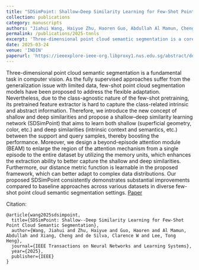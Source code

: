 ```yaml
---
title: "SDSimPoint: Shallow–Deep Similarity Learning for Few-Shot Point Cloud Semantic Segmentation"
collection: publications
category: manuscripts
authors: "Jiahui Wang, Haiyue Zhu, Haoren Guo, Abdullah Al Mamun, Cheng Xiang, Clarence W de Silva, Tong Heng Lee"
permalink: /publications/2025-tnnls
excerpt: 'Three-dimensional point cloud semantic segmentation is a core task in computer vision. While few-shot methods address limited-data scenarios better than fully supervised approaches, they often struggle to capture class-specific features due to class-agnostic pretraining. To overcome this, we propose SDSimPoint, a shallow–deep similarity learning network that models both shallow (e.g., geometry, color) and deep (e.g., context, semantics) similarities between support and query samples. We further introduce BEAM (Beyond-Episode Attention Module), which expands attention beyond a single episode using memory units, enhancing similarity modeling. Additionally, our learnable distance metric adapts to complex data distributions. SDSimPoint consistently outperforms baselines across multiple datasets in few-shot point cloud segmentation.'
date: 2025-03-24
venue: 'INDIN'
paperurl: 'https://ieeexplore-ieee-org.libproxy1.nus.edu.sg/abstract/document/9976119'
---
```


Three-dimensional point cloud semantic segmentation is a fundamental task in computer vision. As the fully supervised approaches suffer from the generalization issue with limited data, few-shot point cloud segmentation models have been proposed to address the flexible adaptation. Nevertheless, due to the class-agnostic nature of the few-shot pretraining, its pretrained feature extractor is hard to capture the class-related intrinsic and abstract information. Therefore, we introduce the new concept of shallow and deep similarities and propose a shallow–deep similarity learning network (SDSimPoint) that aims to learn both shallow (superficial geometry, color, etc.) and deep similarities (intrinsic context and semantics, etc.) between the support and query samples, thereby boosting the performance. Moreover, we design a beyond-episode attention module (BEAM) to enlarge the region of the attention mechanism from a single episode to the entire dataset by utilizing the memory units, which enhances the extraction ability to better capture the shallow and deep similarities. Furthermore, our distance metric function is learnable in the proposed framework, which can better adapt to complex data distributions. Our proposed SDSimPoint consistently demonstrates substantial improvements compared to baseline approaches across various datasets in diverse few-shot point cloud semantic segmentation settings.
[Paper](https://ieeexplore.ieee.org/abstract/document/10937251)

Citation:
```
@article{wang2025sdsimpoint,
  title={SDSimPoint: Shallow--Deep Similarity Learning for Few-Shot Point Cloud Semantic Segmentation},
  author={Wang, Jiahui and Zhu, Haiyue and Guo, Haoren and Al Mamun, Abdullah and Xiang, Cheng and de Silva, Clarence W and Lee, Tong Heng},
  journal={IEEE Transactions on Neural Networks and Learning Systems},
  year={2025},
  publisher={IEEE}
}
```
